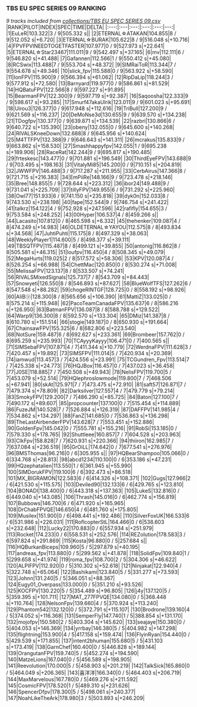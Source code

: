 ### TBS EU SPEC SERIES 09 RANKING
*9 tracks included from [collections/TBS EU SPEC SERIES 09.csv](/collections/TBS%20EU%20SPEC%20SERIES%2009.csv)*
|RANK|PILOT|INDEX|SPEC|TIME|DELTA|
|:---:|:---|:---:|:---:|:---:|---:|
|1|EuLeR|103.322|3 / 9|505.332 s||
|2|ETERNAL☆ATAKAN|104.855|8 / 9|512.052 s|+6.720|
|3|ETERNAL☆BURAK|105.622|8 / 9|516.048 s|+10.716|
|4|FPVFPVINEEDTOGETFASTER|107.977|0 / 9|527.973 s|+22.641|
|5|ETERNAL☆Star23467|111.011|9 / 9|542.497 s|+37.165|
|6|mv|112.111|6 / 9|546.820 s|+41.488|
|7|Gafannen|112.566|1 / 9|550.412 s|+45.080|
|8|RCSwix|113.488|7 / 9|553.704 s|+48.372|
|9|SIMRaiToR|113.344|7 / 9|554.678 s|+49.346|
|10|slick_fpv|115.588|0 / 9|563.922 s|+58.590|
|11|IonFPV|115.900|9 / 9|566.394 s|+61.062|
|12|RipDaLip|118.244|3 / 9|577.912 s|+72.580|
|13|Barnyard|119.977|0 / 9|586.861 s|+81.529|
|14|HQBatuFPV|122.566|8 / 9|597.227 s|+91.895|
|15|BearmanFPV|122.300|9 / 9|597.719 s|+92.387|
|16|Saqoosha|122.333|9 / 9|598.617 s|+93.285|
|17|Smurf47akaUlrik|123.011|9 / 9|601.023 s|+95.691|
|18|Uirou3|126.377|0 / 9|617.948 s|+112.616|
|19|TriBull|127.200|9 / 9|621.569 s|+116.237|
|20|DeMoNse3d|130.655|9 / 9|639.570 s|+134.238|
|21|TDogfpv|130.377|0 / 9|639.871 s|+134.539|
|22|razbri|130.866|6 / 9|640.722 s|+135.390|
|23|obeny|132.055|0 / 9|645.600 s|+140.268|
|24|RIVALSKneeDown|132.688|8 / 9|645.956 s|+140.624|
|25|M4TTFPV|132.388|9 / 9|646.643 s|+141.311|
|26|mcrakus|135.833|9 / 9|663.862 s|+158.530|
|27|Smashhappyfpv|142.055|1 / 9|695.238 s|+189.906|
|28|RaceRat|142.244|9 / 9|695.817 s|+190.485|
|29|frteskesc|143.477|0 / 9|701.881 s|+196.549|
|30|ThirdEyeFPV|143.688|9 / 9|703.495 s|+198.163|
|31|VitalyMi85|145.200|0 / 9|710.151 s|+204.819|
|32|JWWFPV|146.488|3 / 9|717.287 s|+211.955|
|33|CerbAirus|147.366|8 / 9|721.715 s|+216.383|
|34|EmPiiRe|148.166|9 / 9|723.478 s|+218.146|
|35|Bree|148.855|5 / 9|728.644 s|+223.312|
|36|ibor24|149.488|9 / 9|731.041 s|+225.709|
|37|tillyFPV|149.955|6 / 9|731.292 s|+225.960|
|38|Owl77|151.933|6 / 9|741.150 s|+235.818|
|39|dyk0n|152.033|8 / 9|743.530 s|+238.198|
|40|fape|152.544|9 / 9|746.754 s|+241.422|
|41|talkrz|154.122|4 / 9|752.928 s|+247.596|
|42|rafifly|154.655|3 / 9|753.584 s|+248.252|
|43|00Hyper|106.537|4 / 8|459.266 s||
|44|Lacasito|107.812|0 / 8|465.598 s|+6.332|
|45|thehenker|109.087|4 / 8|474.249 s|+14.983|
|46|OLDETERNAL☆YAYOU|112.575|8 / 8|493.834 s|+34.568|
|47|JuhtiPuhti|115.175|8 / 8|497.329 s|+38.063|
|48|WeeklyPlayer1|114.600|5 / 8|498.377 s|+39.111|
|49|TBSQTFPV|115.487|8 / 8|499.121 s|+39.855|
|50|antonig|116.862|8 / 8|505.581 s|+46.315|
|51|loufpv|116.450|4 / 8|508.345 s|+49.079|
|52|MegaHurts|119.025|2 / 8|517.572 s|+58.306|
|53|KPV|120.087|4 / 8|526.254 s|+66.988|
|54|ChettMac|120.850|0 / 8|530.274 s|+71.008|
|55|MelissaFPV|123.137|8 / 8|533.507 s|+74.241|
|56|RIVALSMixedSignals|125.737|7 / 8|543.709 s|+84.443|
|57|Snowyeti|126.550|8 / 8|546.893 s|+87.627|
|58|BlueWolfTFS|127.262|6 / 8|547.548 s|+88.282|
|59|chogeRINTGF|128.725|0 / 8|558.192 s|+98.926|
|60|AliB㋡|128.300|8 / 8|565.656 s|+106.390|
|61|MattiZ|133.025|0 / 8|575.214 s|+115.948|
|62|PacoTeamCanadaFPV|135.637|6 / 8|586.216 s|+126.950|
|63|BatmanFPV|136.087|8 / 8|588.788 s|+129.522|
|64|Warp9|136.300|8 / 8|592.570 s|+133.304|
|65|DMiz|141.387|8 / 8|610.780 s|+151.514|
|66|stogie|149.187|0 / 8|650.930 s|+191.664|
|67|ChainsawFPV|155.325|6 / 8|682.806 s|+223.540|
|68|NotSure|159.487|6 / 8|692.627 s|+233.361|
|69|Brombeer|157.762|0 / 8|695.259 s|+235.993|
|70|TCAyyyKayyy|106.471|0 / 7|400.565 s||
|71|SIMSebaFPV|107.871|4 / 7|411.344 s|+10.779|
|72|WerdnaFPV|111.628|3 / 7|420.457 s|+19.892|
|73|SIMSFPV|111.014|5 / 7|420.934 s|+20.369|
|74|iamwud|113.457|3 / 7|424.556 s|+23.991|
|75|TCGundren_Fpv|113.514|7 / 7|425.338 s|+24.773|
|76|HQJBox|116.457|0 / 7|437.023 s|+36.458|
|77|J0SE|118.885|7 / 7|450.508 s|+49.943|
|78|NelisFPV|119.700|5 / 7|453.079 s|+52.514|
|79|HQlephroslowmode|119.800|7 / 7|468.506 s|+67.941|
|80|skAt|125.971|7 / 7|473.475 s|+72.910|
|81|saft57|126.871|7 / 7|479.374 s|+78.809|
|82|Darksilver|127.557|4 / 7|479.779 s|+79.214|
|83|SmokyFPV|129.200|7 / 7|486.290 s|+85.725|
|84|Baton|127.100|7 / 7|490.172 s|+89.607|
|85|propcounter|137.100|0 / 7|515.454 s|+114.889|
|86|FuzeJM|140.528|7 / 7|526.884 s|+126.319|
|87|DAFFPV|141.985|4 / 7|534.862 s|+134.297|
|88|FanZ|141.685|0 / 7|536.863 s|+136.298|
|89|TheLastAirbenderFPV|143.628|7 / 7|553.451 s|+152.886|
|90|GoldenFpv|145.042|0 / 7|555.781 s|+155.216|
|91|RobSi|153.185|0 / 7|579.330 s|+178.765|
|92|Shuttleee|160.857|7 / 7|604.528 s|+203.963|
|93|ClkFpv|158.828|7 / 7|620.931 s|+220.366|
|94|thiiron|162.985|7 / 7|637.084 s|+236.519|
|95|GrOiLL|174.642|0 / 7|677.541 s|+276.976|
|96|BMSThomas|96.216|0 / 6|305.955 s||
|97|HQBearShampoo|105.066|0 / 6|334.768 s|+28.813|
|98|abcd1234|110.100|0 / 6|353.186 s|+47.231|
|99|HQzephatalien|113.550|1 / 6|361.945 s|+55.990|
|100|SIMDorukFPV|119.100|6 / 6|392.473 s|+86.518|
|101|MX_BIGRAMON|122.583|6 / 6|414.326 s|+108.371|
|102|Gugs|127.966|2 / 6|421.530 s|+115.575|
|103|Deviled90|132.133|6 / 6|429.765 s|+123.810|
|104|BONADI|138.400|0 / 6|443.318 s|+137.363|
|105|LukeS|132.816|0 / 6|449.040 s|+143.085|
|106|Thrash|145.016|0 / 6|462.774 s|+156.819|
|107|Bubbows|146.700|6 / 6|471.920 s|+165.965|
|108|DrChabFPVQE|146.650|4 / 6|481.760 s|+175.805|
|109|Musilex|151.900|0 / 6|498.441 s|+192.486|
|110|SilverFoxUK|166.533|6 / 6|531.986 s|+226.031|
|111|RoflcopterStL|164.466|0 / 6|538.603 s|+232.648|
|112|Lucky22|170.883|0 / 6|557.934 s|+251.979|
|113|Rocket|174.233|0 / 6|558.531 s|+252.576|
|114|REZolution|178.583|3 / 6|597.824 s|+291.869|
|115|Kosta|96.880|0 / 5|257.684 s||
|116|HQBurkanBiceps|109.960|5 / 5|297.879 s|+40.195|
|117|andreas_fpv|113.880|0 / 5|299.562 s|+41.878|
|118|SolidFpv|109.840|1 / 5|299.658 s|+41.974|
|119|roma_fpv|108.700|2 / 5|304.306 s|+46.622|
|120|ALPIFPV|112.920|0 / 5|310.302 s|+52.618|
|121|Ninjakat|122.940|4 / 5|322.748 s|+65.064|
|122|Bashikami|123.840|5 / 5|331.277 s|+73.593|
|123|Johnn|131.240|5 / 5|346.051 s|+88.367|
|124|Eugy01_Overpass|133.000|0 / 5|351.210 s|+93.526|
|125|KOCFPV|130.220|5 / 5|354.489 s|+96.805|
|126|j4y|137.120|5 / 5|359.395 s|+101.711|
|127|MAT_277FPVQE|134.080|0 / 5|368.448 s|+110.764|
|128|NelsonFpv|139.660|4 / 5|370.924 s|+113.240|
|129|Phantom542|132.120|0 / 5|372.791 s|+115.107|
|130|Brodrone|139.160|4 / 5|374.052 s|+116.368|
|131|SemperFly|147.740|1 / 5|388.854 s|+131.170|
|132|mojofpv|150.580|2 / 5|403.304 s|+145.620|
|133|seajaye|150.380|0 / 5|404.053 s|+146.369|
|134|yrrbay|146.380|5 / 5|404.982 s|+147.298|
|135|flightning|153.900|4 / 5|417.158 s|+159.474|
|136|FlyinRyan|154.440|0 / 5|429.539 s|+171.855|
|137|intent2bhuman|155.680|5 / 5|431.103 s|+173.419|
|138|GarnChef|160.400|0 / 5|446.828 s|+189.144|
|139|OrangutanFPV|159.740|5 / 5|452.274 s|+194.590|
|140|MatzeLions|167.040|0 / 5|456.589 s|+198.905|
|141|Reevolution|170.000|5 / 5|458.903 s|+201.219|
|142|TalkSick|165.860|0 / 5|464.049 s|+206.365|
|143|喜洋洋|166.340|0 / 5|464.403 s|+206.719|
|144|MaxMarvelous|167.780|0 / 5|469.276 s|+211.592|
|145|CosmicFPV|178.520|1 / 5|489.310 s|+231.626|
|146|SpencerDfpv|178.300|5 / 5|498.061 s|+240.377|
|147|NoahLikeTheArk|178.980|3 / 5|503.893 s|+246.209|
